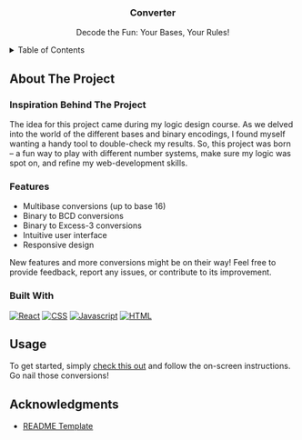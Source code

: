 <div align="center">

<h3 align="center">Converter</h3>

  <p align="center">
    Decode the Fun: Your Bases, Your Rules!
    <br />
  </p>
</div>


<!-- TABLE OF CONTENTS -->
<details>
  <summary>Table of Contents</summary>
  <ol>
    <li>
      <a href="#about-the-project">About The Project</a>
      <ul>
        <li><a href="#inspiration-behind-the-project">Inspiration Behind The Project</a></li>
        <li><a href="#features">Features</a></li>
        <li><a href="#built-with">Built With</a></li>
      </ul>
    </li>
    <li><a href="#usage">Usage</a></li>
    <li><a href="#acknowledgments">Acknowledgments</a></li>
  </ol>
</details>


<!-- ABOUT THE PROJECT -->
## About The Project

### Inspiration Behind The Project

The idea for this project came during my logic design course. As we delved into the world of the different bases and binary encodings, I found myself wanting a handy tool to double-check my results. So, this project was born – a fun way to play with different number systems, make sure my logic was spot on, and refine my web-development skills.


### Features

- Multibase conversions (up to base 16)
- Binary to BCD conversions
- Binary to Excess-3 conversions
- Intuitive user interface
- Responsive design

New features and more conversions might be on their way! Feel free to provide feedback, report any issues, or contribute to its improvement.
 

### Built With

[![React][React.com]][React-url]
[![CSS][CSS.com]][CSS-url]
[![Javascript][Javascript.com]][Javascript-url]
[![HTML][HTML.com]][HTML-url]


<!-- USAGE EXAMPLES -->
## Usage

To get started, simply [check this out](http://claraz4.github.io/Converter) and follow the on-screen instructions. Go nail those conversions!


<!-- ACKNOWLEDGMENTS -->
## Acknowledgments

* [README Template](https://github.com/othneildrew/Best-README-Template)

 

<!-- MARKDOWN LINKS & IMAGES -->
<!-- https://www.markdownguide.org/basic-syntax/#reference-style-links -->
[React.com]: https://shields.io/badge/react-black?logo=react&style=for-the-badge
[React-url]: https://react.dev/

[HTML.com]: https://img.shields.io/badge/HTML-239120?style=for-the-badge&logo=html5&logoColor=white
[HTML-url]: https://developer.mozilla.org/en-US/docs/Web/HTML

[CSS.com]: https://img.shields.io/badge/CSS-239120?&style=for-the-badge&logo=css3&logoColor=white
[CSS-url]: https://developer.mozilla.org/en-US/docs/Web/CSS

[Javascript.com]: https://img.shields.io/badge/JavaScript-F7DF1E?style=for-the-badge&logo=javascript&logoColor=black
[Javascript-url]: https://www.javascript.com/